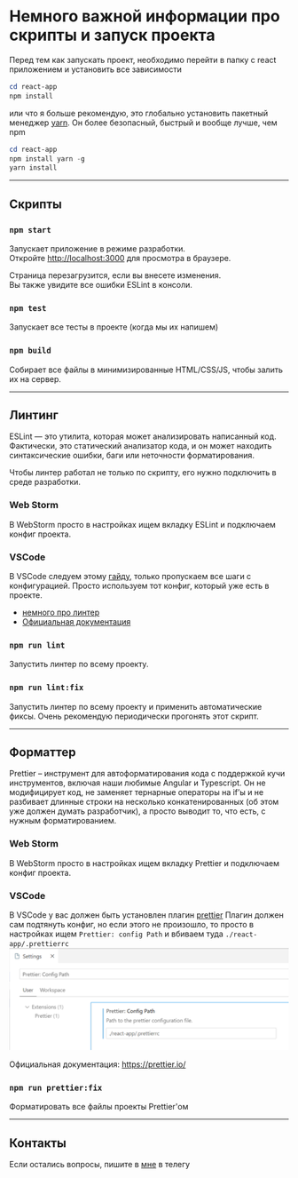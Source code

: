# Немного важной информации про скрипты и запуск проекта

Перед тем как запускать проект, необходимо перейти в папку с react приложением
и установить все зависимости

```powershell
cd react-app
npm install
```

или что я больше рекомендую, это глобально установить пакетный менеджер [yarn](https://yarnpkg.com/).
Он более безопасный, быстрый и вообще лучше, чем npm

```powershell
cd react-app
npm install yarn -g
yarn install
```

---

## Скрипты

### `npm start`

Запускает приложение в режиме разработки.\
Откройте [http://localhost:3000](http://localhost:3000) для просмотра в браузере.

Страница перезагрузится, если вы внесете изменения.\
Вы также увидите все ошибки ESLint в консоли.

### `npm test`

Запускает все тесты в проекте (когда мы их напишем)

### `npm build`

Собирает все файлы в минимизированные HTML/CSS/JS, чтобы залить их на сервер.

---

## Линтинг

ESLint — это утилита, которая может анализировать написанный код. Фактически, это статический анализатор кода, и он
может находить синтаксические ошибки, баги или неточности форматирования.

Чтобы линтер работал не только по скрипту, его нужно подключить в среде разработки.

### Web Storm

В WebStorm просто в настройках ищем вкладку ESLint и подключаем конфиг проекта.

### VSCode

В VSCode следуем этому
[гайду](https://dev.to/eprikhodko/eslint-prettier-vs-code-create-react-app-airbnb-52bc),
только пропускаем все шаги с конфигурацией. Просто
используем тот конфиг, который уже есть в проекте.

- [немного про линтер](https://tproger.ru/translations/setting-up-eslint-and-prettier/)
- [Официальная документация](https://eslint.org/)

### `npm run lint`

Запустить линтер по всему проекту.

### `npm run lint:fix`

Запустить линтер по всему проекту и применить автоматические фиксы.
Очень рекомендую периодически прогонять этот скрипт.

---

## Форматтер

Prettier – инструмент для автоформатирования кода с поддержкой кучи инструментов, включая наши любимые Angular и
Typescript. Он не модифицирует код, не заменяет тернарные операторы на if’ы и не разбивает длинные строки на несколько
конкатенированных (об этом уже должен думать разработчик), а просто выводит то, что есть, с нужным форматированием.

### Web Storm

В WebStorm просто в настройках ищем вкладку Prettier и подключаем конфиг проекта.

### VSCode

В VSCode у вас должен быть установлен
плагин [prettier](https://marketplace.visualstudio.com/items?itemName=esbenp.prettier-vscode)
Плагин должен сам подтянуть
конфиг, но если этого не произошло, то просто в настройках ищем `Prettier: config Path`
и вбиваем туда `./react-app/.prettierrc`
![img.png](img.png)

Официальная документация: https://prettier.io/

### `npm run prettier:fix`

Форматировать все файлы проекты Prettier'ом

---
## Контакты
Если остались вопросы, пишите в [мне](https://t.me/KatasonovYP) в телегу

